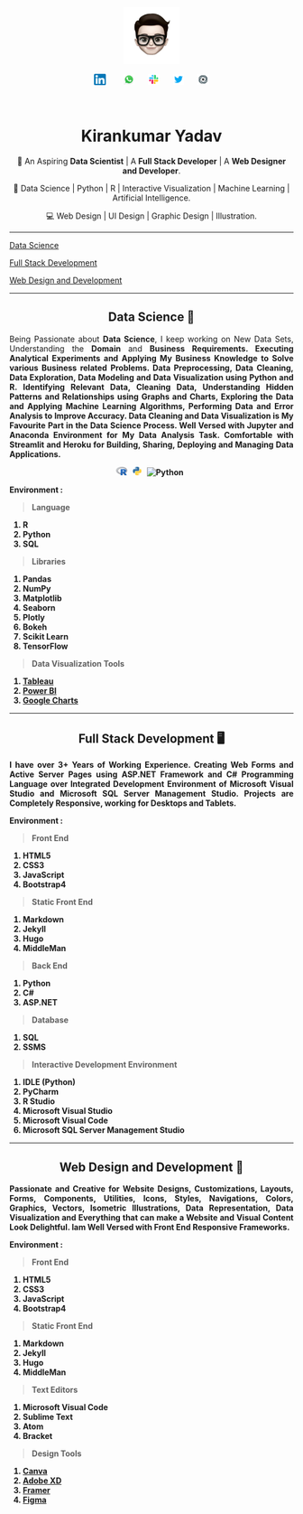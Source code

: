 <p align="center">
  <a href="https://getbootstrap.com/">
<img src="Image/Me.png" alt="Kirankumar" width="20%">
  </a>
</p>

<p align="center" width="100%">
  <a href="https://www.linkedin.com/in/kk7296/"><img src="Image/linkedin.png" alt="LinkedIn" width="4%" title="KK7296"></a>&nbsp;&nbsp;&nbsp;&nbsp;&nbsp;&nbsp;&nbsp;
  <a href="https://wa.me/[+919004967226]"><img src="Image/whatsapp.svg" width="4%" alt="Whatsapp" title="+919004967226"></a>&nbsp;&nbsp;&nbsp;&nbsp;&nbsp;
  <a href="https://kirankumar7296.slack.com/"><img src="Image/Slack.png" width="4%" alt="Slack" title="Slack"></a>&nbsp;&nbsp;&nbsp;&nbsp;&nbsp;
  <a href="https://twitter.com/KIRAN7296KUMAR/"><img src="Image/Tweet.png" width="4%" alt="Twitter" title="KIRAN7296KUMAR"></a>&nbsp;&nbsp;&nbsp;&nbsp;&nbsp;
  <a href="https://repl.it/@KIRANKUMAR7296"><img src="Image/Replit.svg" width="4%" alt="Repl.it" title="KIRAN7296KUMAR"></a>
</p>

<br>

<h1 align="center">Kirankumar Yadav</h1>

<p align="center">🚀 An Aspiring <strong>Data Scientist</strong>  |  A <strong>Full Stack Developer</strong>  |  A <strong>Web Designer and Developer</strong>.</p>  
<p align="center">🤖 Data Science | Python | R | Interactive Visualization | Machine Learning | Artificial Intelligence.</p>
<p align="center">💻 Web Design | UI Design | Graphic Design | Illustration.</p>

___
  
[Data Science](#data-science)
  
[Full Stack Development](#full-stack-development)
  
[Web Design and Development](#web-design-and-development)
  
  ___
  
<h2 name="data-science" align="center">Data Science 🤖</h2>
<p align="justify">
Being Passionate about <strong>Data Science</strong>, I keep working on New Data Sets, Understanding the <strong>Domain</strong> and <strong>Business Requirements<strong>.
Executing <strong>Analytical Experiments</strong> and Applying My <strong>Business Knowledge</strong> to Solve various Business related Problems. Data Preprocessing, Data      Cleaning, Data Exploration, Data Modeling and Data Visualization using <strong>Python</strong> and <strong>R</strong>. Identifying Relevant Data, Cleaning Data, Understanding Hidden Patterns and Relationships using Graphs and Charts, Exploring the Data and Applying <strong>Machine Learning</strong> Algorithms, Performing Data and Error Analysis to Improve Accuracy. <strong>Data Cleaning</strong> and <strong>Data Visualization</strong> is My Favourite Part in the Data Science Process. Well Versed with <strong>Jupyter</strong> and <strong>Anaconda</strong> Environment for My <strong>Data Analysis</strong> Task. Comfortable with <strong>Streamlit</strong> and <strong>Heroku</strong> for Building, Sharing, Deploying and Managing Data Applications.
</p>
  
<p align="center" width="100%">
  <img src="Image/R.png" alt="R" width="4%" title="R">&nbsp;&nbsp;
  <img src="Image/Python.png" width="3%" alt="Python" title="Python">&nbsp;&nbsp;
  <img src="Image/Pandas.svg" width="3%" alt="Python" title="Python">&nbsp;&nbsp;
</p>

  
<p align="justify">Environment :</p>

> Language 
  <ol type = "1">
    <li> R</li>
    <li> Python</li>
    <li> SQL</li>
  </ol>  
  
> Libraries
 <ol type = "1">
    <li> Pandas</li>
    <li> NumPy</li>
    <li> Matplotlib</li>
    <li> Seaborn</li>
    <li> Plotly</li>
    <li> Bokeh</li>
    <li> Scikit Learn</li>
    <li> TensorFlow</li>
  </ol>  
  
> Data Visualization Tools 
  <ol type = "1">
    <li> <a href="https://www.tableau.com/" target="_blank">Tableau</a></li>
    <li> <a href="https://powerbi.microsoft.com/en-us/" target="_blank">Power BI</a></li>
    <li> <a href="https://developers.google.com/chart" target="_blank">Google Charts</a></li>
  </ol>  
  
___

<h2 name="full-stack-development" align="center">Full Stack Development 🖥</h2>
<p align="justify">
I have over <strong>3+</strong> Years of Working Experience. Creating <strong>Web Forms</strong> and <strong>Active Server Pages</strong> using <strong>ASP.NET</strong> Framework and <strong>C#</strong> Programming Language over Integrated Development Environment of <strong>Microsoft Visual Studio</strong> and <strong>Microsoft SQL Server Management Studio</strong>. Projects are Completely Responsive, working for Desktops and Tablets.
</p>

<p align="justify">Environment :</p>

> Front End
  <ol type = "1">
    <li> HTML5</li>
    <li> CSS3</li>
    <li> JavaScript</li>
    <li> Bootstrap4</li>
  </ol>

> Static Front End
  <ol type = "1">
    <li> Markdown</li>
    <li> Jekyll</li>
    <li> Hugo</li>
    <li> MiddleMan</li>
  </ol>

> Back End
  <ol type = "1">
    <li> Python</li>
    <li> C#</li>
    <li> ASP.NET</li>
  </ol>

> Database
  <ol type = "1">
    <li> SQL</li>
    <li> SSMS</li>
  </ol>

> Interactive Development Environment 
  <ol type = "1">
    <li> IDLE (Python)</li>
    <li> PyCharm</li>
    <li> R Studio</li>
    <li> Microsoft Visual Studio</li>
    <li> Microsoft Visual Code</li>
    <li> Microsoft SQL Server Management Studio</li>
  </ol>

----

<h2 name="web-design-and-development" align="center">Web Design and Development 🎯</h2>
<p align="justify">
Passionate and Creative for <strong>Website</strong> Designs, Customizations, Layouts, Forms, Components, Utilities, Icons, Styles, Navigations, Colors, Graphics, Vectors, Isometric Illustrations, <strong>Data Representation</strong>, <strong>Data Visualization</strong> and Everything that can make a <strong>Website</strong> and <strong>Visual Content</strong> Look Delightful. Iam Well Versed with <strong>Front End Responsive Frameworks</strong>.
</p>

<p align="justify">Environment :</p>

> Front End
  <ol type = "1">
    <li> HTML5</li>
    <li> CSS3</li>
    <li> JavaScript</li>
    <li> Bootstrap4</li>
  </ol>

> Static Front End
  <ol type = "1">
    <li> Markdown</li>
    <li> Jekyll</li>
    <li> Hugo</li>
    <li> MiddleMan</li>
  </ol>
  
  > Text Editors
  <ol type = "1">
    <li> Microsoft Visual Code</li>
    <li> Sublime Text</li>
    <li> Atom</li>
    <li> Bracket</li>
  </ol>
  
  > Design Tools 
  <ol type = "1">
  <li> <a href="https://www.canva.com/en_gb/" target="_blank">Canva</a></li>
  <li> <a href="https://www.adobe.com/in/products/xd.html" target="_blank">Adobe XD</a></li> 
  <li> <a href="https://www.framer.com/" target="_blank">Framer</a></li> 
  <li> <a href="https://www.figma.com/" target="_blank">Figma</a></li> 
  </ol>
